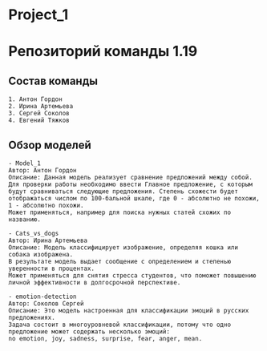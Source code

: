 # Project_1 
# Репозиторий команды 1.19

## Состав команды
    1. Антон Гордон
    2. Ирина Артемьева
    3. Сергей Соколов
    4. Евгений Тяжков
## Обзор моделей

    - Model_1
    Автор: Антон Гордон
    Описание: Данная модель реализует сравнение предложений между собой. Для проверки работы необходимо ввести Главное предложение, с которым будут сравниваться следующие предложения. Степень схожести будет отображаться числом по 100-бальной шкале, где 0 - абсолютно не похожи, 1 - абсолютно похожи.
    Может применяться, например для поиска нужных статей схожих по названию.

    - Cats_vs_dogs
    Автор: Ирина Артемьева
    Описание: Модель классифицирует изображение, определяя кошка или собака изображена.
    В результате модель выдает сообщение с определением и степенью уверенности в процентах.
    Может применяться для снятия стресса студентов, что поможет повышению личной эффективности в долгосрочной перспективе.

    - emotion-detection
    Автор: Соколов Сергей
    Описание: Это модель настроенная для классификации эмоций в русских предложениях.
    Задача состоит в многоуровневой классификации, потому что одно предложение может содержать несколько эмоций:
    no emotion, joy, sadness, surprise, fear, anger, mean.
